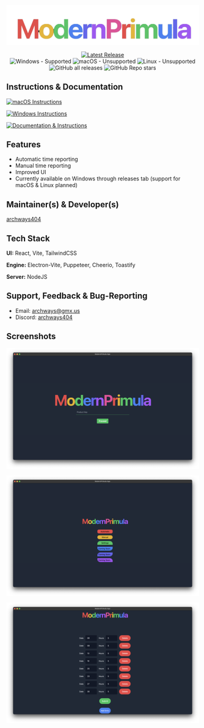 
![Logo](https://github.com/archways404/ModernPrimulaApp/blob/main/images/image_transparent_all-removebg-preview.png)

<p align="center">
<a href="https://github.com/archways404/ModernPrimulaApp/releases/latest">
  <img alt="Latest Release" src="https://img.shields.io/github/v/release/archways404/ModernPrimulaApp?style=flat-square&label=latest&color=green">
</a>
 <br>
 <img alt="Windows - Supported" src="https://img.shields.io/badge/Windows-Supported-green?style=flat-square">
  <img alt="macOS - Unsupported" src="https://img.shields.io/badge/macOS-Unsupported-red?style=flat-square">
  <img alt="Linux - Unsupported" src="https://img.shields.io/badge/Linux-Unsupported-red?style=flat-square">
 <br>
  <img alt="GitHub all releases" src="https://img.shields.io/github/downloads/archways404/ModernPrimulaApp/total?style=flat-square">
  <img alt="GitHub Repo stars" src="https://img.shields.io/github/stars/archways404/ModernPrimulaApp">
</p>

## Instructions & Documentation

[![macOS Instructions](https://img.shields.io/badge/-macOS%20Instructions-red?style=for-the-badge)](https://github.com/archways404/ModernPrimulaApp/blob/main/extras/documentation.md#macos-installation)

[![Windows Instructions](https://img.shields.io/badge/-Windows%20Instructions-blue?style=for-the-badge)](https://github.com/archways404/ModernPrimulaApp/blob/main/extras/documentation.md#windows-installation)

[![Documentation & Instructions](https://img.shields.io/badge/-Documentation%20&%20Instructions-green?style=for-the-badge)](https://github.com/archways404/ModernPrimulaApp/blob/main/extras/documentation.md)

## Features

- Automatic time reporting
- Manual time reporting
- Improved UI
- Currently available on Windows through releases tab (support for macOS & Linux planned)

## Maintainer(s) & Developer(s)

[archways404](https://www.github.com/archways404)


## Tech Stack

**UI:** React, Vite, TailwindCSS

**Engine:** Electron-Vite, Puppeteer, Cheerio, Toastify

**Server:** NodeJS


## Support, Feedback & Bug-Reporting

- Email: archways@gmx.us 
- Discord: [archways404](https://discord.gg/uvqEsuUVaC)

## Screenshots

![App Screenshot](https://github.com/archways404/ModernPrimulaApp/blob/main/images/Homepage.png)

![App Screenshot](https://github.com/archways404/ModernPrimulaApp/blob/main/images/MainMenu.png)

![App Screenshot](https://github.com/archways404/ModernPrimulaApp/blob/main/images/Dates.png)

